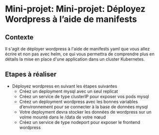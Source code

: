 # Mini-projet: Mini-projet: Déployez Wordpress à l’aide de manifests

## Contexte
Il s'agit de déployer wordpress à l'aide de manifests yaml que vous allez écrire et non pas avec helm, ce qui vous permettra de comprendre plus en détails la mise en place d'une application dans un cluster Kubernetes.

## Etapes à réaliser

- Déployez wordpress en suivant les étapes suivantes
     - Créez un deployment mysql avec un seul replicat
     - Créez un service de type clusterIP pour exposer vos pods mysql
     - Créez un deployment wordpress avec les bonnes variables d’environnement pour se connecter à la base de données mysql
     - Votre deployment devra stocker les données de wordpress sur un volme mounté dans le /data de votre nœud
     - Créez un service de type nodeport pour exposer le frontend wordpress
